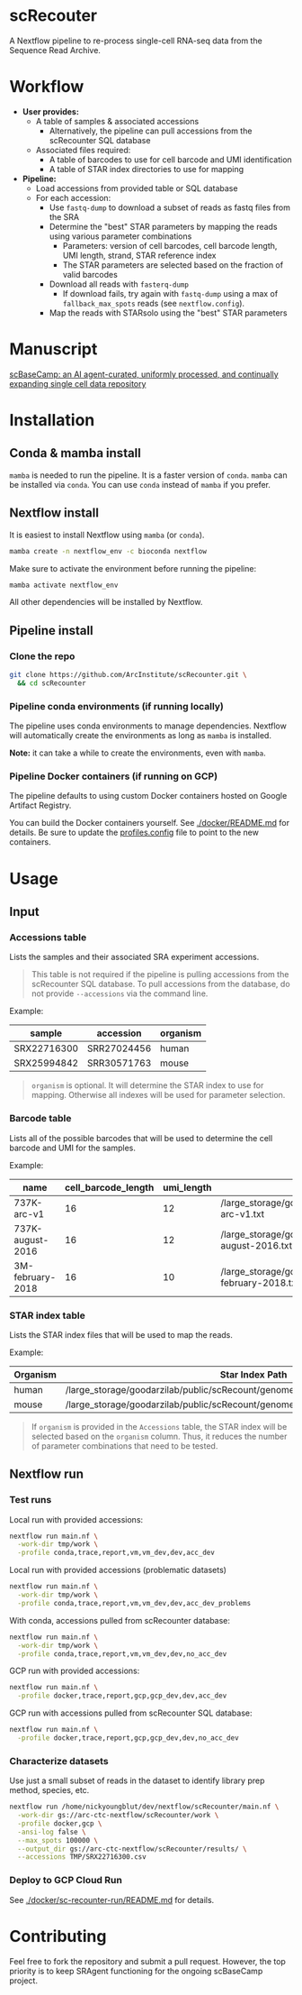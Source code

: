 scRecouter
==========

A Nextflow pipeline to re-process single-cell RNA-seq data from the Sequence Read Archive.

# Workflow

* **User provides:**
  * A table of samples & associated accessions
    * Alternatively, the pipeline can pull accessions from the scRecounter SQL database
  * Associated files required:
    * A table of barcodes to use for cell barcode and UMI identification
    * A table of STAR index directories to use for mapping
* **Pipeline:**
  * Load accessions from provided table or SQL database
  * For each accession:
    * Use `fastq-dump` to download a subset of reads as fastq files from the SRA
    * Determine the "best" STAR parameters by mapping the reads using various parameter combinations
      * Parameters: version of cell barcodes, cell barcode length, UMI length, strand, STAR reference index
      * The STAR parameters are selected based on the fraction of valid barcodes
    * Download all reads with `fasterq-dump`
      * If download fails, try again with `fastq-dump` using a max of `fallback_max_spots` reads (see `nextflow.config`).
    * Map the reads with STARsolo using the "best" STAR parameters

# Manuscript

[scBaseCamp: an AI agent-curated, uniformly processed, and continually expanding single cell data repository](https://arcinstitute.org/manuscripts/scBaseCamp)

# Installation

## Conda & mamba install

`mamba` is needed to run the pipeline. 
It is a faster version of `conda`. 
`mamba` can be installed via `conda`. 
You can use `conda` instead of `mamba` if you prefer.

## Nextflow install

It is easiest to install Nextflow using `mamba` (or `conda`).

```bash
mamba create -n nextflow_env -c bioconda nextflow
```

Make sure to activate the environment before running the pipeline:

```bash
mamba activate nextflow_env
```

All other dependencies will be installed by Nextflow.


## Pipeline install

### Clone the repo

```bash
git clone https://github.com/ArcInstitute/scRecounter.git \
  && cd scRecounter
```

### Pipeline conda environments (if running locally)

The pipeline uses conda environments to manage dependencies. 
Nextflow will automatically create the environments as long as `mamba` is installed.

**Note:** it can take a while to create the environments, even with `mamba`.

### Pipeline Docker containers (if running on GCP) 

The pipeline defaults to using custom Docker containers hosted on Google Artifact Registry.

You can build the Docker containers yourself. See [./docker/README.md](./docker/README.md) for details.
Be sure to update the [profiles.config](./config/profiles.config) file to point to the new containers.

# Usage

## Input

### Accessions table

Lists the samples and their associated SRA experiment accessions.

> This table is not required if the pipeline is pulling accessions from the scRecounter SQL database.
  To pull accessions from the database, do not provide `--accessions` via the command line.

Example:

| sample      | accession   | organism |
|-------------|-------------|----------|
| SRX22716300 | SRR27024456 | human    |
| SRX25994842 | SRR30571763 | mouse    |

> `organism` is optional. It will determine the STAR index to use for mapping. Otherwise all indexes will be used for parameter selection.

### Barcode table

Lists all of the possible barcodes that will be used to determine the cell barcode and UMI for the samples.

Example:

| name             | cell_barcode_length | umi_length | file_path                                                                |
|------------------|---------------------|------------|--------------------------------------------------------------------------|
| 737K-arc-v1      | 16                  | 12         | /large_storage/goodarzilab/public/scRecount/genomes/737K-arc-v1.txt      |
| 737K-august-2016 | 16                  | 12         | /large_storage/goodarzilab/public/scRecount/genomes/737K-august-2016.txt |
| 3M-february-2018 | 16                  | 10         | /large_storage/goodarzilab/public/scRecount/genomes/3M-february-2018.txt |


### STAR index table

Lists the STAR index files that will be used to map the reads.

Example:

| Organism | Star Index Path                                                                   |
|----------|-----------------------------------------------------------------------------------|
| human    | /large_storage/goodarzilab/public/scRecount/genomes/star_refData_2020_hg38        |
| mouse    | /large_storage/goodarzilab/public/scRecount/genomes/star2.7.11_refData_2020_mm10  |


> If `organism` is provided in the `Accessions` table, the STAR index will be selected based on the `organism` column.
  Thus, it reduces the number of parameter combinations that need to be tested.

## Nextflow run 

### Test runs

Local run with provided accessions:

```bash
nextflow run main.nf \
  -work-dir tmp/work \
  -profile conda,trace,report,vm,vm_dev,dev,acc_dev
```

Local run with provided accessions (problematic datasets)

```bash
nextflow run main.nf \
  -work-dir tmp/work \
  -profile conda,trace,report,vm,vm_dev,dev,acc_dev_problems
```

With conda, accessions pulled from scRecounter database:

```bash
nextflow run main.nf \
  -work-dir tmp/work \
  -profile conda,trace,report,vm,vm_dev,dev,no_acc_dev
```

GCP run with provided accessions:

```bash
nextflow run main.nf \
  -profile docker,trace,report,gcp,gcp_dev,dev,acc_dev
```

GCP run with accessions pulled from scRecounter SQL database:

```bash
nextflow run main.nf \
  -profile docker,trace,report,gcp,gcp_dev,dev,no_acc_dev
```

### Characterize datasets

Use just a small subset of reads in the dataset to identify library prep method, species, etc.

```bash
nextflow run /home/nickyoungblut/dev/nextflow/scRecounter/main.nf \
  -work-dir gs://arc-ctc-nextflow/scRecounter/work \
  -profile docker,gcp \
  -ansi-log false \
  --max_spots 100000 \
  --output_dir gs://arc-ctc-nextflow/scRecounter/results/ \
  --accessions TMP/SRX22716300.csv
```

### Deploy to GCP Cloud Run

See [./docker/sc-recounter-run/README.md](./docker/sc-recounter-run/README.md) for details.


# Contributing

Feel free to fork the repository and submit a pull request.
However, the top priority is to keep SRAgent functioning 
for the ongoing scBaseCamp project.